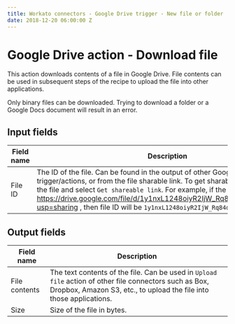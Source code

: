 ```yaml
---
title: Workato connectors - Google Drive trigger - New file or folder
date: 2018-12-20 06:00:00 Z
---
```


# Google Drive action - Download file
This action downloads contents of a file in Google Drive. File contents can be used in subsequent steps of the recipe to upload the file into other applications.

Only binary files can be downloaded. Trying to download a folder or a Google Docs document will result in an error.

## Input fields

| Field name | Description |
|---|---|
| File ID | The ID of the file. Can be found in the output of other Google Drive trigger/actions, or from the file sharable link. To get sharable link, right click on the file and select `Get shareable link`. For example, if the sharable link is https://drive.google.com/file/d/1y1nxL1248oiyR2IjW_Rq84d3qEPYRoqh/view?usp=sharing , then file ID will be `1y1nxL1248oiyR2IjW_Rq84d3qEPYRoqh`.|

## Output fields

| Field name | Description |
|---|---|
| File contents | The text contents of the file. Can be used in `Upload file` action of other file connectors such as Box, Dropbox, Amazon S3, etc., to upload the file into those applications.  |
| Size | Size of the file in bytes. |

